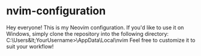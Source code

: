 # nvim-configuration
Hey everyone! This is my Neovim configuration. If you'd like to use it on Windows, simply clone the repository into the following directory:  C:\Users\&lt;YourUsername>\AppData\Local\nvim  Feel free to customize it to suit your workflow!

